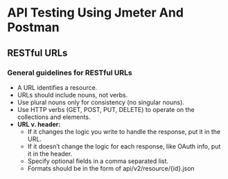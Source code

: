 # API Testing Using Jmeter And Postman

## RESTful URLs
### General guidelines for RESTful URLs
* A URL identifies a resource.
* URLs should include nouns, not verbs.
* Use plural nouns only for consistency (no singular nouns).
* Use HTTP verbs (GET, POST, PUT, DELETE) to operate on the collections and elements.
* **URL v. header:**
  * If it changes the logic you write to handle the response, put it in the URL.
  * If it doesn’t change the logic for each response, like OAuth info, put it in the header.
  * Specify optional fields in a comma separated list.
  * Formats should be in the form of api/v2/resource/{id}.json
